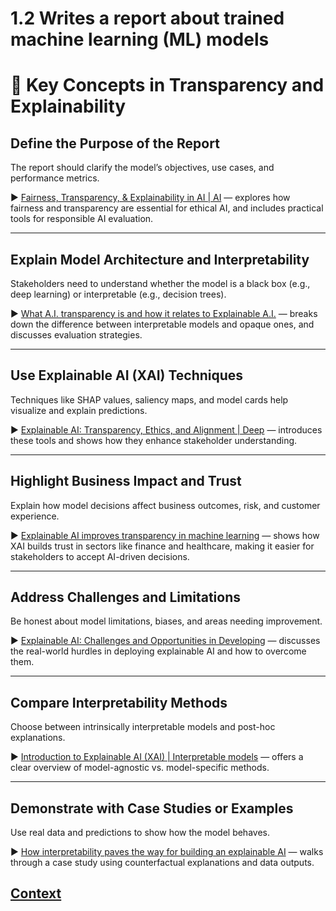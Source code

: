 # 1.2 Writes a report about trained machine learning (ML) models


# 🧠 Key Concepts in Transparency and Explainability

## Define the Purpose of the Report
The report should clarify the model’s objectives, use cases, and performance metrics.  

▶️ [Fairness, Transparency, & Explainability in AI | AI](https://www.youtube.com/watch?v=K11YB9rN2Yc) — explores how fairness and transparency are essential for ethical AI, and includes practical tools for responsible AI evaluation.

---

## Explain Model Architecture and Interpretability
Stakeholders need to understand whether the model is a black box (e.g., deep learning) or interpretable (e.g., decision trees).  

▶️ [What A.I. transparency is and how it relates to Explainable A.I.](https://www.youtube.com/watch?v=1hHMwLxN6EM) — breaks down the difference between interpretable models and opaque ones, and discusses evaluation strategies.

---

## Use Explainable AI (XAI) Techniques
Techniques like SHAP values, saliency maps, and model cards help visualize and explain predictions.  

▶️ [Explainable AI: Transparency, Ethics, and Alignment | Deep](https://www.youtube.com/watch?v=uj2pq_kOyJY) — introduces these tools and shows how they enhance stakeholder understanding.

---

## Highlight Business Impact and Trust
Explain how model decisions affect business outcomes, risk, and customer experience.  

▶️ [Explainable AI improves transparency in machine learning](https://www.youtube.com/watch?v=bSW7ED-5L3w) — shows how XAI builds trust in sectors like finance and healthcare, making it easier for stakeholders to accept AI-driven decisions.

---

## Address Challenges and Limitations
Be honest about model limitations, biases, and areas needing improvement.  

▶️ [Explainable AI: Challenges and Opportunities in Developing](https://www.youtube.com/watch?v=4uK9jtuB7wA) — discusses the real-world hurdles in deploying explainable AI and how to overcome them.

---

## Compare Interpretability Methods
Choose between intrinsically interpretable models and post-hoc explanations.  

▶️ [Introduction to Explainable AI (XAI) | Interpretable models](https://www.youtube.com/watch?v=EB2X3JBjtMY) — offers a clear overview of model-agnostic vs. model-specific methods.

---

## Demonstrate with Case Studies or Examples
Use real data and predictions to show how the model behaves.  

▶️ [How interpretability paves the way for building an explainable AI](https://www.youtube.com/watch?v=a_99rWTJ7KQ) — walks through a case study using counterfactual explanations and data outputs.

 ## [Context](./../context.md)
